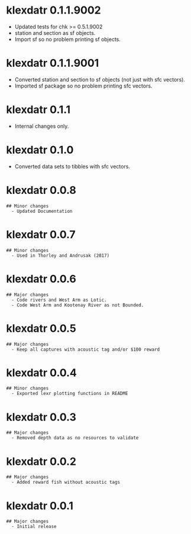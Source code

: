 <!-- NEWS.md is maintained by https://cynkra.github.io/fledge, do not edit -->

# klexdatr 0.1.1.9002

- Updated tests for chk >= 0.5.1.9002
- station and section as sf objects.
- Import sf so no problem printing sf objects.


# klexdatr 0.1.1.9001

- Converted station and section to sf objects (not just with sfc vectors).
- Imported sf package so no problem printing sfc vectors.

# klexdatr 0.1.1

- Internal changes only.

# klexdatr 0.1.0

- Converted data sets to tibbles with sfc vectors.

# klexdatr 0.0.8
    ## Minor changes
      - Updated Documentation
      
# klexdatr 0.0.7
    ## Minor changes
      - Used in Thorley and Andrusak (2017)

# klexdatr 0.0.6
    ## Major changes
      - Code rivers and West Arm as Lotic.
      - Code West Arm and Kootenay River as not Bounded.

# klexdatr 0.0.5
    ## Major changes
      - Keep all captures with acoustic tag and/or $100 reward

# klexdatr 0.0.4
    ## Minor changes
      - Exported lexr plotting functions in README

# klexdatr 0.0.3
    ## Major changes
      - Removed depth data as no resources to validate

# klexdatr 0.0.2
    ## Major changes
      - Added reward fish without acoustic tags

# klexdatr 0.0.1
    ## Major changes
      - Initial release
